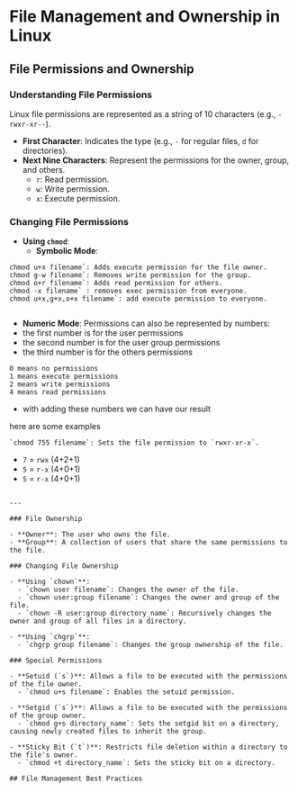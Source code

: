 # File Management and Ownership in Linux
## File Permissions and Ownership

### Understanding File Permissions

Linux file permissions are represented as a string of 10 characters (e.g., `-rwxr-xr--`).





- **First Character**: Indicates the type (e.g., `-` for regular files, `d` for directories).
- **Next Nine Characters**: Represent the permissions for the owner, group, and others.
  - `r`: Read permission.
  - `w`: Write permission.
  - `x`: Execute permission.

### Changing File Permissions

- **Using `chmod`**:
  - **Symbolic Mode**:
 
```
chmod u+x filename`: Adds execute permission for the file owner.
chmod g-w filename`: Removes write permission for the group.
chmod o+r filename`: Adds read permission for others.
chmod -x filename` : removes exec permission from everyone.
chmod u+x,g+x,o+x filename`: add execute permission to everyone.


```


  - **Numeric Mode**: Permissions can also be represented by numbers:
  - the first number is for the user permissions
  - the second number is for the user group permissions
  - the third number is for the others permissions

```
0 means no permissions
1 means execute permissions
2 means write permissions
4 means read permissions
```

- with adding these numbers we can have our result 

here are some examples

```
`chmod 755 filename`: Sets the file permission to `rwxr-xr-x`.
```

- `7` = `rwx` (4+2+1)
- `5` = `r-x` (4+0+1)
- `5` = `r-x` (4+0+1)
```

---

### File Ownership

- **Owner**: The user who owns the file.
- **Group**: A collection of users that share the same permissions to the file.

### Changing File Ownership

- **Using `chown`**:
  - `chown user filename`: Changes the owner of the file.
  - `chown user:group filename`: Changes the owner and group of the file.
  - `chown -R user:group directory_name`: Recursively changes the owner and group of all files in a directory.

- **Using `chgrp`**:
  - `chgrp group filename`: Changes the group ownership of the file.

### Special Permissions

- **Setuid (`s`)**: Allows a file to be executed with the permissions of the file owner.
  - `chmod u+s filename`: Enables the setuid permission.
  
- **Setgid (`s`)**: Allows a file to be executed with the permissions of the group owner.
  - `chmod g+s directory_name`: Sets the setgid bit on a directory, causing newly created files to inherit the group.

- **Sticky Bit (`t`)**: Restricts file deletion within a directory to the file's owner.
  - `chmod +t directory_name`: Sets the sticky bit on a directory.

## File Management Best Practices

